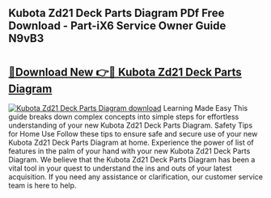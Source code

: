 ## Kubota Zd21 Deck Parts Diagram PDf Free Download - Part-iX6 Service Owner Guide N9vB3

# <h2><a href="http://dfi1mb.blite.top/?on=Kubota+Zd21+Deck+Parts+Diagram">🔗Download New 👉🔴 Kubota Zd21 Deck Parts Diagram</a></h2>

[![Kubota Zd21 Deck Parts Diagram download](https://i.imgur.com/lujVjoI.png)](http://dfi1mb.blite.top/?on=Kubota+Zd21+Deck+Parts+Diagram)
Learning Made Easy This guide breaks down complex concepts into simple steps for effortless understanding of your new Kubota Zd21 Deck Parts Diagram. Safety Tips for Home Use Follow these tips to ensure safe and secure use of your new Kubota Zd21 Deck Parts Diagram at home. Experience the power of list of features in the palm of your hand with your new Kubota Zd21 Deck Parts Diagram. We believe that the Kubota Zd21 Deck Parts Diagram has been a vital tool in your quest to understand the ins and outs of your latest acquisition. If you need any assistance or clarification, our customer service team is here to help.
